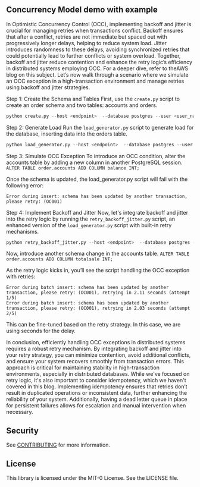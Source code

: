 ## Concurrency Model demo with example

In Optimistic Concurrency Control (OCC), implementing backoff and jitter is crucial for managing retries when transactions conflict. Backoff ensures that after a conflict, retries are not immediate but spaced out with progressively longer delays, helping to reduce system load. Jitter introduces randomness to these delays, avoiding synchronized retries that could potentially lead to further conflicts or system overload. Together, backoff and jitter reduce contention and enhance the retry logic’s efficiency in distributed systems employing OCC.  For a deeper dive, refer to theAWS blog on this subject.
Let’s now walk through a scenario where we simulate an OCC exception in a high-transaction environment and manage retries using backoff and jitter strategies.

Step 1: Create the Schema and Tables
First, use the `create.py` script to create an order schema and two tables: accounts and orders.
```python
python create.py --host <endpoint>  --database postgres --user <user_name> --region <region>  --schema orders`
```

Step 2: Generate Load
Run the `load_generator.py` script to generate load for the database, inserting data into the orders table.
```python
python load_generator.py --host <endpoint>  --database postgres --user <user_name> --region <region> --schema orders --tablename orders --threads 10
```

Step 3: Simulate OCC Exception
To introduce an OCC condition, alter the accounts table by adding a new column in another PostgreSQL session.
`ALTER TABLE order.accounts ADD COLUMN balance INT;`

Once the schema is updated, the load_generator.py script will fail with the following error:

```
Error during insert: schema has been updated by another transaction, please retry: (OC001)
```

Step 4: Implement Backoff and Jitter
Now, let's integrate backoff and jitter into the retry logic by running the `retry_backoff_jitter.py` script, an enhanced version of the `load_generator.py` script with built-in retry mechanisms.

```python
python retry_backoff_jitter.py --host <endpoint>  --database postgres --user <user_name> --region <region>  --schema orders --tablename orders --threads 10
```

Now, introduce another schema change in the accounts table.
`ALTER TABLE order.accounts ADD COLUMN totalsale INT;`

As the retry logic kicks in, you’ll see the script handling the OCC exception with retries:

```
Error during batch insert: schema has been updated by another transaction, please retry: (OC001), retrying in 2.11 seconds (attempt 1/5)
Error during batch insert: schema has been updated by another transaction, please retry: (OC001), retrying in 2.03 seconds (attempt 2/5)
```

This can be fine-tuned based on the retry strategy. In this case, we are using seconds for the delay.

In conclusion, efficiently handling OCC exceptions in distributed systems requires a robust retry mechanism. By integrating backoff and jitter into your retry strategy, you can minimize contention, avoid additional conflicts, and ensure your system recovers smoothly from transaction errors. This approach is critical for maintaining stability in high-transaction environments, especially in distributed databases. While we've focused on retry logic, it's also important to consider idempotency, which we haven't covered in this blog. Implementing idempotency ensures that retries don’t result in duplicated operations or inconsistent data, further enhancing the reliability of your system. Additionally, having a dead letter queue in place for persistent failures allows for escalation and manual intervention when necessary.

## Security

See [CONTRIBUTING](CONTRIBUTING.md#security-issue-notifications) for more information.

## License

This library is licensed under the MIT-0 License. See the LICENSE file.

